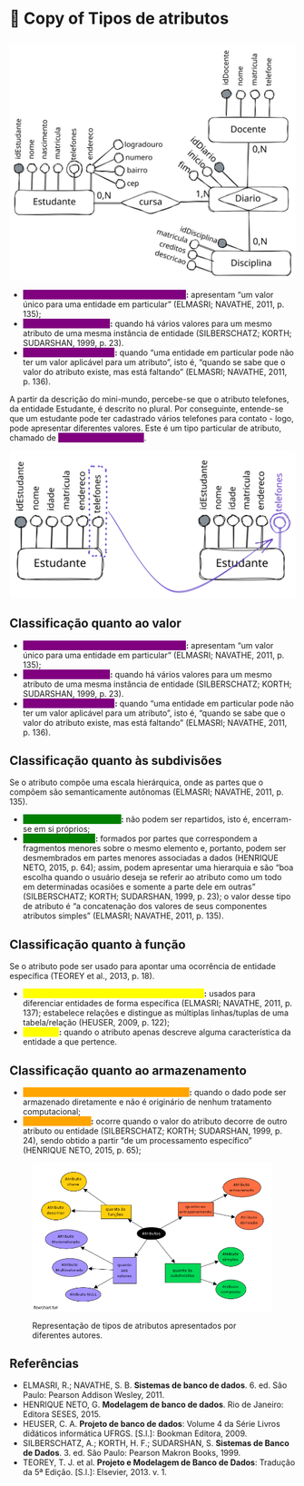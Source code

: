 # 🧠 Copy of Tipos de atributos

##

<img src="../../../.gitbook/assets/file.excalidraw.svg" alt="" class="gitbook-drawing">

* <mark style="color:purple;background-color:purple;">**Atributo único/monovalorado/univalorado**</mark>**:** apresentam “um valor único para uma entidade em particular” (ELMASRI; NAVATHE, 2011, p. 135);
* <mark style="color:purple;background-color:purple;">**Atributo multivalorado**</mark>**:** quando há vários valores para um mesmo atributo de uma mesma instância de entidade (SILBERSCHATZ; KORTH; SUDARSHAN, 1999, p. 23).
* <mark style="color:purple;background-color:purple;">**Em falta/NULL/opcional**</mark>**:** quando “uma entidade em particular pode não ter um valor aplicável para um atributo”, isto é, “quando se sabe que o valor do atributo existe, mas está faltando” (ELMASRI; NAVATHE, 2011, p. 136).

A partir da descrição do mini-mundo, percebe-se que o atributo telefones, da entidade Estudante, é descrito no plural. Por conseguinte, entende-se que um estudante pode ter cadastrado vários telefones para contato - logo, pode apresentar diferentes valores. Este é um tipo particular de atributo, chamado de <mark style="color:purple;background-color:purple;">**atributo multivalorado**</mark>.

<img src="../../../.gitbook/assets/file.excalidraw (8).svg" alt="Na entidade Estudante, o telefone é um exemplo de atributo multivalorado." class="gitbook-drawing">

## Classificação quanto ao valor&#x20;

* <mark style="color:purple;background-color:purple;">**Atributo único/monovalorado/univalorado**</mark>**:** apresentam “um valor único para uma entidade em particular” (ELMASRI; NAVATHE, 2011, p. 135);
* <mark style="color:purple;background-color:purple;">**Atributo multivalorado**</mark>**:** quando há vários valores para um mesmo atributo de uma mesma instância de entidade (SILBERSCHATZ; KORTH; SUDARSHAN, 1999, p. 23).
* <mark style="color:purple;background-color:purple;">**Em falta/NULL/opcional**</mark>**:** quando “uma entidade em particular pode não ter um valor aplicável para um atributo”, isto é, “quando se sabe que o valor do atributo existe, mas está faltando” (ELMASRI; NAVATHE, 2011, p. 136).

## Classificação quanto às subdivisões

Se o atributo compõe uma escala hierárquica, onde as partes que o compõem são semanticamente autônomas (ELMASRI; NAVATHE, 2011, p. 135).&#x20;

* <mark style="color:green;background-color:green;">**Atributo simples/atômico**</mark>**:** não podem ser repartidos, isto é, encerram-se em si próprios;
* <mark style="color:green;background-color:green;">**Atributo composto**</mark>**:** formados por partes que correspondem a fragmentos menores sobre o mesmo elemento e, portanto, podem ser desmembrados em partes menores associadas a dados (HENRIQUE NETO, 2015, p. 64); assim, podem apresentar uma hierarquia e são “boa escolha quando o usuário deseja se referir ao atributo como um todo em determinadas ocasiões e somente a parte dele em outras” (SILBERSCHATZ; KORTH; SUDARSHAN, 1999, p. 23); o valor desse tipo de atributo é “a concatenação dos valores de seus componentes atributos simples” (ELMASRI; NAVATHE, 2011, p. 135).

## Classificação quanto à função

Se o atributo pode ser usado para apontar uma ocorrência de entidade específica (TEOREY et al., 2013, p. 18).&#x20;

* <mark style="color:yellow;background-color:yellow;">**Identificador/chave/restrição de exclusividade**</mark>**:** usados para diferenciar entidades de forma específica (ELMASRI; NAVATHE, 2011, p. 137); estabelece relações e distingue as múltiplas linhas/tuplas de uma tabela/relação (HEUSER, 2009, p. 122);&#x20;
* <mark style="color:yellow;background-color:yellow;">**Descritor**</mark>**:** quando o atributo apenas descreve alguma característica da entidade a que pertence.

## Classificação quanto ao armazenamento

* <mark style="color:orange;background-color:orange;">**Atributo armazenado/básico/não-derivado**</mark>**:** quando o dado pode ser armazenado diretamente e não é originário de nenhum tratamento computacional;&#x20;
* <mark style="color:orange;background-color:orange;">**Atributo derivado**</mark>**:** ocorre quando o valor do atributo decorre de outro atributo ou entidade (SILBERSCHATZ; KORTH; SUDARSHAN, 1999, p. 24), sendo obtido a partir “de um processamento específico” (HENRIQUE NETO, 2015, p. 65);

<figure><img src="../../../.gitbook/assets/flowchart-fun.png" alt=""><figcaption><p>Representação de tipos de atributos apresentados por diferentes autores.</p></figcaption></figure>

## Referências

* ELMASRI, R.; NAVATHE, S. B. **Sistemas de banco de dados**. 6. ed. São Paulo: Pearson Addison Wesley, 2011.
* HENRIQUE NETO, G. **Modelagem de banco de dados**. Rio de Janeiro: Editora SESES, 2015.
* HEUSER, C. A. **Projeto de banco de dados**: Volume 4 da Série Livros did́áticos informática UFRGS. \[S.l.]: Bookman Editora, 2009.
* SILBERSCHATZ, A.; KORTH, H. F.; SUDARSHAN, S. **Sistemas de Banco de Dados**. 3. ed. São Paulo: Pearson Makron Books, 1999.
* TEOREY, T. J. et al. **Projeto e Modelagem de Banco de Dados**: Tradução da 5ª Edição. \[S.l.]: Elsevier, 2013. v. 1.
